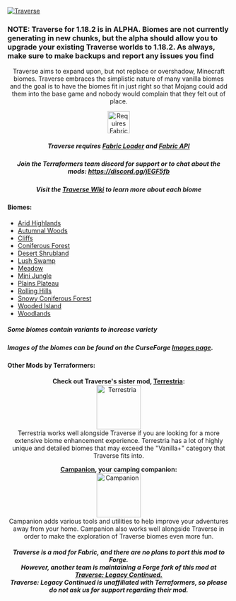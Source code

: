 [![Traverse](https://i.imgur.com/ezG6I1H.png)](https://www.curseforge.com/minecraft/mc-mods/traverse)

### NOTE: Traverse for 1.18.2 is in ALPHA. Biomes are not currently generating in new chunks, but the alpha should allow you to upgrade your existing Traverse worlds to 1.18.2. As always, make sure to make backups and report any issues you find

<p align="center">
Traverse aims to expand upon, but not replace or overshadow, Minecraft biomes. Traverse embraces the simplistic nature of many vanilla biomes and the goal is to have the biomes fit in just right so that Mojang could add them into the base game and nobody would complain that they felt out of place.
</p>
<p align="center">
	<a href="https://www.curseforge.com/minecraft/mc-mods/fabric-api"><img title="Requires Fabric API" height="50" src="https://i.imgur.com/Ol1Tcf8.png"></a>
</p>

<h5 align="center">
Traverse requires <a href="https://fabricmc.net/use/">Fabric Loader</a> and <a href="https://www.curseforge.com/minecraft/mc-mods/fabric-api">Fabric API</a>
</h5>

<h5 align="center">
Join the Terraformers team discord for support or to chat about the mods: <a href="https://discord.gg/jEGF5fb">https://discord.gg/jEGF5fb</a>
</h5>

<h5 align="center">
Visit the <a href="https://github.com/TerraformersMC/Traverse/wiki">Traverse Wiki</a> to learn more about each biome
</h5>

#### Biomes:

* [Arid Highlands](https://github.com/TerraformersMC/Traverse/wiki/Arid-Highlands)
* [Autumnal Woods](https://github.com/TerraformersMC/Traverse/wiki/Autumnal-Woods)
* [Cliffs](https://github.com/TerraformersMC/Traverse/wiki/Cliffs)
* [Coniferous Forest](https://github.com/TerraformersMC/Traverse/wiki/Coniferous-Forest)
* [Desert Shrubland](https://github.com/TerraformersMC/Traverse/wiki/Desert-Shrubland)
* [Lush Swamp](https://github.com/TerraformersMC/Traverse/wiki/Lush-Swamp)
* [Meadow](https://github.com/TerraformersMC/Traverse/wiki/Meadow)
* [Mini Jungle](https://github.com/TerraformersMC/Traverse/wiki/Mini-Jungle)
* [Plains Plateau](https://github.com/TerraformersMC/Traverse/wiki/Plains-Plateau)
* [Rolling Hills](https://github.com/TerraformersMC/Traverse/wiki/Rolling-Hills)
* [Snowy Coniferous Forest](https://github.com/TerraformersMC/Traverse/wiki/Snowy-Coniferous-Forest)
* [Wooded Island](https://github.com/TerraformersMC/Traverse/wiki/Wooded-Island)
* [Woodlands](https://github.com/TerraformersMC/Traverse/wiki/Woodlands)

##### Some biomes contain variants to increase variety

##### Images of the biomes can be found on the CurseForge [Images page](https://www.curseforge.com/minecraft/mc-mods/traverse/screenshots).


#### Other Mods by Terraformers:
<p align="center">
	<strong>Check out Traverse's sister mod, <a href="https://www.curseforge.com/minecraft/mc-mods/terrestria">Terrestria</a>:</strong></br>
	<a href="https://www.curseforge.com/minecraft/mc-mods/terrestria"><img title="Terrestria" height="100" src="https://i.imgur.com/mAviXA0.png"></a></br>
	Terrestria works well alongside Traverse if you are looking for a more extensive biome enhancement experience. Terrestria has a lot of highly unique and detailed biomes that may exceed the "Vanilla+" category that Traverse fits into.
</p>

<p align="center">
	<strong><a href="https://www.curseforge.com/minecraft/mc-mods/campanion">Campanion</a>, your camping companion:</strong></br>
	<a href="https://www.curseforge.com/minecraft/mc-mods/campanion"><img title="Campanion" height="100" src="https://i.imgur.com/fmnMIrK.png"></a></br>
	Campanion adds various tools and utilities to help improve your adventures away from your home. Campanion also works well alongside Traverse in order to make the exploration of Traverse biomes even more fun.
</p>

<h5 align="center">
	Traverse is a mod for Fabric, and there are no plans to port this mod to Forge.</br>
	However, another team is maintaining a Forge fork of this mod at <a href="https://www.curseforge.com/minecraft/mc-mods/traverse-legacy-continued">Traverse: Legacy Continued.</a></br>
	Traverse: Legacy Continued is unaffiliated with Terraformers, so please do not ask us for support regarding their mod.
</h5>
